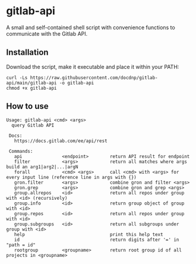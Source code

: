 # gitlab-api

A small and self-contained shell script with convenience functions to communicate with the Gitlab API.

## Installation

Download the script, make it executable and place it within your PATH:

```shell
curl -Ls https://raw.githubusercontent.com/docdnp/gitlab-api/main/gitlab-api -o gitlab-api
chmod +x gitlab-api
```

## How to use

```raw
Usage: gitlab-api <cmd> <args>
  query Gitlab API

 Docs:
   https://docs.gitlab.com/ee/api/rest

 Commands:
   api               <endpoint>        return API result for endpoint
   filter            <args>            return all matches where args build an arg1|arg2|...|argN
   forall            <cmd> <args>      call <cmd> with <args> for every input line (reference line in args with {})
   gron.filter       <args>            combine gron and filter <args>
   gron.grep         <args>            combine gron and grep <args>
   group.allrepos    <id>              return all repos under group with <id> (recursively)
   group.info        <id>              return group object of group with <id>
   group.repos       <id>              return all repos under group with <id>
   group.subgroups   <id>              return all subgroups under group with <id>
   help                                print this help text
   id                                  return digits after '=' in "path = id"
   rootgroup         <groupname>       return root group id of all projects in <groupname>
```
